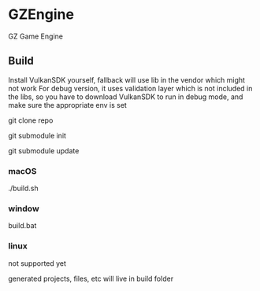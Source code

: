 # GZEngine
GZ Game Engine

## Build

Install VulkanSDK yourself, fallback will use lib in the vendor which might not work
For debug version, it uses validation layer which is not included in the libs, so you have to
download VulkanSDK to run in debug mode, and make sure the appropriate env is set

git clone repo

git submodule init

git submodule update

### macOS

./build.sh

### window

build.bat

### linux

not supported yet


generated projects, files, etc will live in build folder